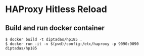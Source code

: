 # HAProxy Hitless Reload

## Build and run docker container

```console
$ docker build -t diptadas/hp185 .
$ docker run -it -v $(pwd)/config:/etc/haproxy -p 9090:9090 diptadas/hp185
```
